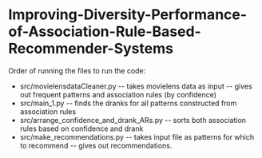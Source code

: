 # Improving-Diversity-Performance-of-Association-Rule-Based-Recommender-Systems

Order of running the files to run the code:
- src/movielensdataCleaner.py
  -- takes movielens data as input
  -- gives out frequent patterns and association rules (by confidence)
- src/main_1.py
  -- finds the dranks for all patterns constructed from association rules
- src/arrange_confidence_and_drank_ARs.py
  -- sorts both association rules based on confidence and drank
- src/make_recommendations.py
  -- takes input file as patterns for which to recommend
  -- gives out recommendations.